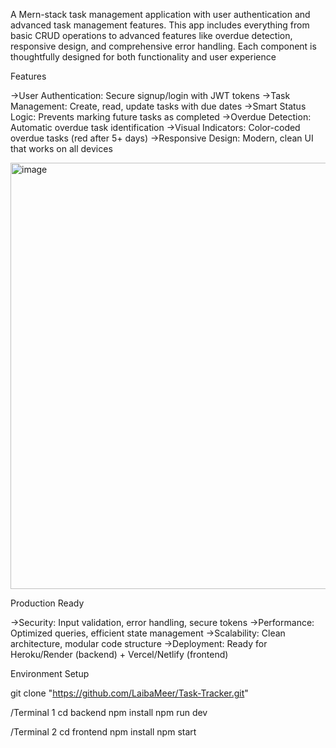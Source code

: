 A Mern-stack task management application with user authentication and advanced task management features.
This app includes everything from basic CRUD operations to advanced features like overdue detection, responsive design, and comprehensive error handling. Each component is thoughtfully designed for both functionality and user experience

Features

->User Authentication: Secure signup/login with JWT tokens
->Task Management: Create, read, update tasks with due dates
->Smart Status Logic: Prevents marking future tasks as completed
->Overdue Detection: Automatic overdue task identification
->Visual Indicators: Color-coded overdue tasks (red after 5+ days)
->Responsive Design: Modern, clean UI that works on all devices

 <img width="1334" height="682" alt="image" src="https://github.com/user-attachments/assets/6fa4a83b-a3d3-4e07-a2cb-ed84902dc527" />


Production Ready

->Security: Input validation, error handling, secure tokens
->Performance: Optimized queries, efficient state management
->Scalability: Clean architecture, modular code structure
->Deployment: Ready for Heroku/Render (backend) + Vercel/Netlify (frontend)

Environment Setup

git clone "https://github.com/LaibaMeer/Task-Tracker.git"

/Terminal 1
cd backend
npm install 
npm run dev

/Terminal 2
cd frontend
npm install
npm start
